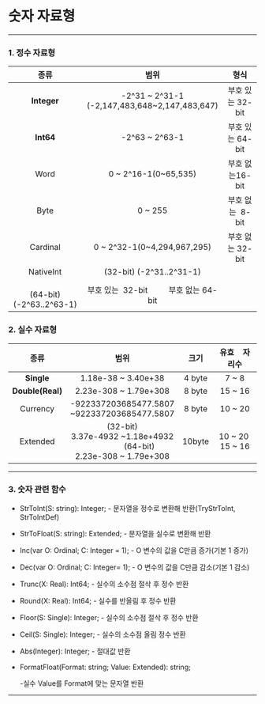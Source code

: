 # 숫자 자료형

****

### 1. 정수 자료형

| 종류          | 범위                                                     | 형식                                  |
|:-----------:|:------------------------------------------------------:|:-----------------------------------:|
| **Integer** | -2^31 ~ 2^31-1<br/>(-2,147,483,648~2,147,483,647)      | 부호 있는 32-bit                        |
| **Int64**   | -2^63 ~ 2^63-1                                         | 부호 있는 64-bit                        |
| Word        | 0 ~ 2^16-1(0~65,535)                                   | 부호 없는16-bit                         |
| Byte        | 0 ~ 255                                                | 부호 없는  8-bit                        |
| Cardinal    | 0 ~ 2^32-1(0~4,294,967,295)                            | 부호 없는 32-bit                        |
| NativeInt   | (32-bit) (-2^31..2^31-1)
<br/>(64-bit) (-2^63..2^63-1) | 부호 있는  32-bit          부호 없는 64-bit |



### 2. 실수 자료형

| 종류               | 범위                                                                                           | 크기     | 유효    자리수        |
|:----------------:|:--------------------------------------------------------------------------------------------:|:------:|:----------------:|
| **Single**       | 1.18e-38 ~ 3.40e+38                                                                          | 4 byte | 7 ~ 8            |
| **Double(Real)** | 2.23e-308 ~ 1.79e+308                                                                        | 8 byte | 15 ~ 16          |
| Currency         | -922337203685477.5807<br/>~922337203685477.5807                                              | 8 byte | 10 ~ 20          |
| Extended         | (32-bit) <br/>3.37e-4932 ~1.18e+4932<br/>                (64-bit) <br/>2.23e-308 ~ 1.79e+308 | 10byte | 10 ~ 20  15 ~ 16 |

******

### 3. 숫자 관련 함수

- StrToInt(S: string): Integer; - 문자열을 정수로 변환해 반환(TryStrToInt, StrToIntDef)
- StrToFloat(S: string): Extended; - 문자열을 실수로 변환해 반환
- Inc(var O: Ordinal; C: Integer = 1); - O 변수의 값을 C만큼 증가(기본 1 증가)
- Dec(var O: Ordinal; C: Integer= 1); - O 변수의 값을 C만큼 감소(기본 1 감소)
- Trunc(X: Real): Int64; - 실수의 소수점 절삭 후 정수 반환
- Round(X: Real): Int64; - 실수를 반올림 후 정수 반환
- Floor(S: Single): Integer; - 실수의 소수점 절삭 후 정수 반환
- Ceil(S: Single): Integer; - 실수의 소수점 올림 정수 반환
- Abs(Integer): Integer; - 절대값 반환
- FormatFloat(Format: string; Value: Extended): string; 
  
  -실수 Value를 Format에 맞는 문자열 반환

****


